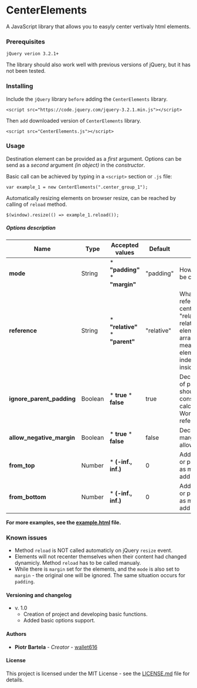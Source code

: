 # CenterElements

A JavaScript library that allows you to easyly center vertivaly html elements.

### Prerequisites

```
jQuery verion 3.2.1+
```

The library should also work well with previous versions of jQuery, but it has not been tested.

### Installing

Include the `jQuery` library `before` adding the `CenterElements` library.

```
<script src="https://code.jquery.com/jquery-3.2.1.min.js"></script>
```

Then `add` downloaded version of `CenterElements` library.

```
<script src="CenterElements.js"></script>
```

### Usage

Destination element can be provided as a *first* argument.
Options can be send as a *second* argument *(in object)* in the *constructor*.

Basic call can be achieved by typing in a `<script>` section or `.js` file:

```
var example_1 = new CenterElements(".center_group_1");
```

Automatically resizing elements on browser resize, can be reached by calling of `reload` method.

```
$(window).resize(() => example_1.reload());
```

##### Options description

| Name                      	| Type    	| Accepted values                 	| Default    	| Description                                                                                                                                                      	|
|---------------------------	|---------	|---------------------------------	|------------	|------------------------------------------------------------------------------------------------------------------------------------------------------------------	|
| **mode**                  	| String  	| * **"padding"** * **"margin"**  	| "padding"  	| How elements will be centred.                                                                                                                                    	|
| **reference**             	| String  	| * **"relative"** * **"parent"** 	| "relative" 	| What is the reference to centering.  - "relative" means relative to other elements in the array.  - "parent" means each element independently inside its parent. 	|
| **ignore_parent_padding** 	| Boolean 	| * **true** * **false**          	| true       	| Decide if padding of parent also should be considered in calculations.  - Works only for reference="parent".                                                     	|
| **allow_negative_margin** 	| Boolean 	| * **true** * **false**          	| false      	| Decide if negative margins are allowed.                                                                                                                          	|
| **from_top**              	| Number  	| * **(-inf., inf.)**             	| 0          	| Additional margin or padding (same as mode option) to add from top.                                                                                              	|
| **from_bottom**           	| Number  	| * **(-inf., inf.)**             	| 0          	| Additional margin or padding (same as mode option) to add from bottom.                                                                                           	|

**For more examples, see the [example.html](example.html) file.**

### Known issues

* Method `reload` is NOT called automaticly on jQuery `resize` event.
* Elements will not recenter themselves when their content had changed dynamicly. Method `reload` has to be called manualy.
* While there is `margin` set for the elements, and the `mode` is also set to `margin` - the original one will be ignored. The same situation occurs for `padding`.

#### Versioning and changelog

* v. 1.0
    - Creation of project and developing basic functions. 
    - Added basic options support. 

#### Authors

* **Piotr Bartela** - *Creator* - [wallet616](https://github.com/wallet616)

#### License

This project is licensed under the MIT License - see the [LICENSE.md](LICENSE.md) file for details.